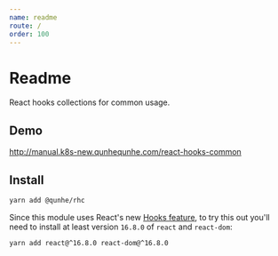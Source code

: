 ```yaml
---
name: readme
route: /
order: 100
---
```


# Readme

React hooks collections for common usage.

## Demo
http://manual.k8s-new.qunhequnhe.com/react-hooks-common

## Install
```sh
yarn add @qunhe/rhc
```

Since this module uses React's new [Hooks feature](https://reactjs.org/docs/hooks-intro.html),
to try this out you'll need to install at least version `16.8.0`
of `react` and `react-dom`:

```sh
yarn add react@^16.8.0 react-dom@^16.8.0
```